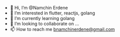- 👋 Hi, I’m @Namchin Erdene
- 👀 I’m interested in flutter, reactjs, golang
- 🌱 I’m currently learning golang
- 💞️ I’m looking to collaborate on ...
- 📫 How to reach me bnamchinerdene@gmail.com

<!---
ambuu/ambuu is a ✨ special ✨ repository because its `README.md` (this file) appears on your GitHub profile.
You can click the Preview link to take a look at your changes.
--->
